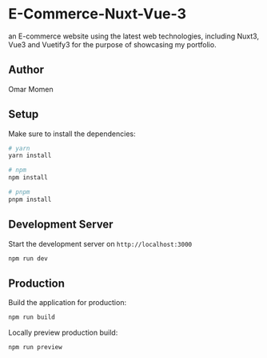 # E-Commerce-Nuxt-Vue-3
an E-commerce website using the latest web technologies, including Nuxt3, Vue3 and Vuetify3 for the purpose of showcasing my portfolio.

## Author
Omar Momen

## Setup
Make sure to install the dependencies:

```bash
# yarn
yarn install

# npm
npm install

# pnpm
pnpm install
```

## Development Server

Start the development server on `http://localhost:3000`

```bash
npm run dev
```

## Production

Build the application for production:

```bash
npm run build
```

Locally preview production build:

```bash
npm run preview
```
